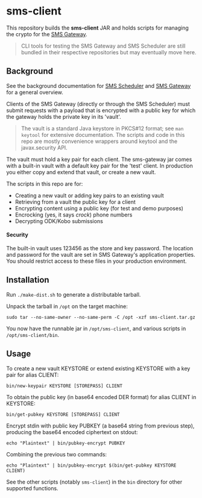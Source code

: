 # sms-client 

This repository builds the **sms-client** JAR and holds scripts for managing
the crypto for the [SMS Gateway](https://github.com/zwets/sms-gateway).

> CLI tools for testing the SMS Gateway and SMS Scheduler are still bundled
> in their respective repositories but may eventually move here.


## Background

See the background documentation for [SMS Scheduler](https://github.com/zwets/sms-scheduler)
and [SMS Gateway](https://github.com/zwets/sms-gateway) for a general overview.

Clients of the SMS Gateway (directly or through the SMS Scheduler) must submit
requests with a payload that is encrypted with a public key for which the
gateway holds the private key in its 'vault'.

> The vault is a standard Java keystore in PKCS#12 format; see `man keytool`
> for extensive documentation.  The scripts and code in this repo are mostly
> convenience wrappers around keytool and the javax.security API.

The vault must hold a key pair for each client.  The sms-gateway jar comes
with a built-in vault with a default key pair for the 'test' client.  In
production you either copy and extend that vault, or create a new vault.

The scripts in this repo are for:

 * Creating a new vault or adding key pairs to an existing vault
 * Retrieving from a vault the public key for a client
 * Encrypting content using a public key (for test and demo purposes)
 * Encrocking (yes, it says _crock_) phone numbers
 * Decrypting ODK/Kobo submissions

#### Security

The built-in vault uses 123456 as the store and key password.  The location
and password for the vault are set in SMS Gateway's application properties.
You should restrict access to these files in your production environment.


## Installation

Run `./make-dist.sh` to generate a distributable tarball.

Unpack the tarball in `/opt` on the target machine:

    sudo tar --no-same-owner --no-same-perm -C /opt -xzf sms-client.tar.gz

You now have the runnable jar in `/opt/sms-client`, and various scripts
in `/opt/sms-client/bin`.


## Usage

To create a new vault KEYSTORE or extend existing KEYSTORE with a key pair
for alias CLIENT:

    bin/new-keypair KEYSTORE [STOREPASS] CLIENT

To obtain the public key (in base64 encoded DER format) for alias CLIENT
in KEYSTORE:

    bin/get-pubkey KEYSTORE [STOREPASS] CLIENT

Encrypt stdin with public key PUBKEY (a base64 string from previous step),
producing the base64 encoded ciphertext on stdout:

    echo "Plaintext" | bin/pubkey-encrypt PUBKEY

Combining the previous two commands:

    echo "Plaintext" | bin/pubkey-encrypt $(bin/get-pubkey KEYSTORE CLIENT)

See the other scripts (notably `sms-client`) in the `bin` directory for other
supported functions.

